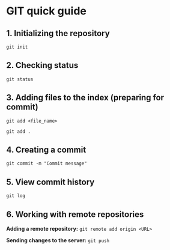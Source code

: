 # **GIT quick guide**

## 1. Initializing the repository

`git init`

## 2. Checking status

`git status`

## 3. Adding files to the index (preparing for commit)

`git add <file_name>`

`git add .`

## 4. Creating a commit

`git commit -m "Commit message"`

## 5. View commit history

`git log`

## 6. Working with remote repositories

**Adding a remote repository:**
`git remote add origin <URL>`

**Sending changes to the server:**
`git push`

